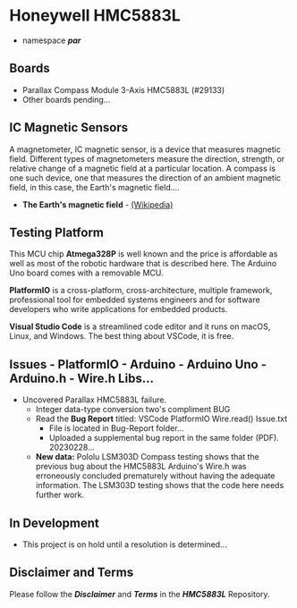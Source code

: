 # Honeywell HMC5883L

- namespace ***par***

## Boards

- Parallax Compass Module 3-Axis HMC5883L (#29133)
- Other boards pending...

## IC Magnetic Sensors

A magnetometer, IC magnetic sensor, is a device that measures magnetic field. Different types of magnetometers measure the direction, strength, or relative change of a magnetic field at a particular location. A compass is one such device, one that measures the direction of an ambient magnetic field, in this case, the Earth's magnetic field....

- **The Earth's magnetic field** - [(Wikipedia)](https://en.wikipedia.org/wiki/Earth%27s_magnetic_field)

## Testing Platform

This MCU chip **Atmega328P** is well known and the price is affordable as well as most of the robotic hardware that is described here. The Arduino Uno board comes with a removable MCU.

**PlatformIO** is a cross-platform, cross-architecture, multiple framework, professional tool for embedded systems engineers and for software developers who write applications for embedded products. 

**Visual Studio Code** is a streamlined code editor and it runs on macOS, Linux, and Windows. The best thing about VSCode, it is free.

## Issues - PlatformIO - Arduino - Arduino Uno - Arduino.h - Wire.h Libs...

- Uncovered Parallax HMC5883L failure.
    - Integer data-type conversion two's compliment BUG
    - Read the  **Bug Report** titled: VSCode PlatformIO Wire.read() Issue.txt
        - File is located in Bug-Report folder...
        - Uploaded a supplemental bug report in the same folder (PDF). 20230228...
    - **New data:** Pololu LSM303D Compass testing shows that the previous bug about the HMC5883L Arduino's Wire.h was erroneously concluded prematurely without having the adequate information. The LSM303D testing shows that the code here needs further work.
  
## In Development

- This project is on hold until a resolution is determined...

## Disclaimer and Terms

Please follow the ***Disclaimer*** and ***Terms*** in the ***HMC5883L*** Repository.
